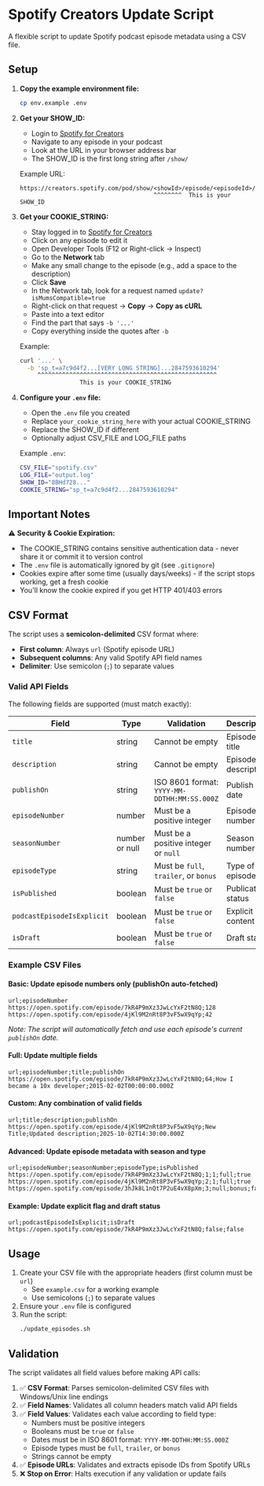 # Spotify Creators Update Script

A flexible script to update Spotify podcast episode metadata using a CSV file.

## Setup

1. **Copy the example environment file:**
   ```bash
   cp env.example .env
   ```

2. **Get your SHOW_ID:**
   - Login to [Spotify for Creators](https://creators.spotify.com)
   - Navigate to any episode in your podcast
   - Look at the URL in your browser address bar
   - The SHOW_ID is the first long string after `/show/`
   
   Example URL:
   ```
   https://creators.spotify.com/pod/show/<showId>/episode/<episodeId>/details
                                         ^^^^^^^^  This is your SHOW_ID
   ```

3. **Get your COOKIE_STRING:**
   - Stay logged in to [Spotify for Creators](https://creators.spotify.com)
   - Click on any episode to edit it
   - Open Developer Tools (F12 or Right-click → Inspect)
   - Go to the **Network** tab
   - Make any small change to the episode (e.g., add a space to the description)
   - Click **Save**
   - In the Network tab, look for a request named `update?isMumsCompatible=true`
   - Right-click on that request → **Copy** → **Copy as cURL**
   - Paste into a text editor
   - Find the part that says `-b '...'`
   - Copy everything inside the quotes after `-b`
   
   Example:
   ```bash
   curl '...' \
     -b 'sp_t=a7c9d4f2...[VERY LONG STRING]...2847593610294'
        ^^^^^^^^^^^^^^^^^^^^^^^^^^^^^^^^^^^^^^^^^^^^^^^^^^^
                    This is your COOKIE_STRING
   ```

4. **Configure your `.env` file:**
   - Open the `.env` file you created
   - Replace `your_cookie_string_here` with your actual COOKIE_STRING
   - Replace the SHOW_ID if different
   - Optionally adjust CSV_FILE and LOG_FILE paths
   
   Example `.env`:
   ```bash
   CSV_FILE="spotify.csv"
   LOG_FILE="output.log"
   SHOW_ID="8BHd728..."
   COOKIE_STRING="sp_t=a7c9d4f2...2847593610294"
   ```

## Important Notes

⚠️ **Security & Cookie Expiration:**
- The COOKIE_STRING contains sensitive authentication data - never share it or commit it to version control
- The `.env` file is automatically ignored by git (see `.gitignore`)
- Cookies expire after some time (usually days/weeks) - if the script stops working, get a fresh cookie
- You'll know the cookie expired if you get HTTP 401/403 errors

## CSV Format

The script uses a **semicolon-delimited** CSV format where:
- **First column**: Always `url` (Spotify episode URL)
- **Subsequent columns**: Any valid Spotify API field names
- **Delimiter**: Use semicolon (`;`) to separate values

### Valid API Fields

The following fields are supported (must match exactly):

| Field | Type | Validation | Description |
|-------|------|------------|-------------|
| `title` | string | Cannot be empty | Episode title |
| `description` | string | Cannot be empty | Episode description |
| `publishOn` | string | ISO 8601 format: `YYYY-MM-DDTHH:MM:SS.000Z` | Publish date |
| `episodeNumber` | number | Must be a positive integer | Episode number |
| `seasonNumber` | number or null | Must be a positive integer or `null` | Season number |
| `episodeType` | string | Must be `full`, `trailer`, or `bonus` | Type of episode |
| `isPublished` | boolean | Must be `true` or `false` | Publication status |
| `podcastEpisodeIsExplicit` | boolean | Must be `true` or `false` | Explicit content flag |
| `isDraft` | boolean | Must be `true` or `false` | Draft status |

### Example CSV Files

#### Basic: Update episode numbers only (publishOn auto-fetched)
```csv
url;episodeNumber
https://open.spotify.com/episode/7kR4P9mXz3JwLcYxF2tN8Q;128
https://open.spotify.com/episode/4jKl9M2nRt8P3vF5wX9qYp;42
```
*Note: The script will automatically fetch and use each episode's current `publishOn` date.*

#### Full: Update multiple fields
```csv
url;episodeNumber;title;publishOn
https://open.spotify.com/episode/7kR4P9mXz3JwLcYxF2tN8Q;64;How I became a 10x developer;2015-02-02T00:00:00.000Z
```

#### Custom: Any combination of valid fields
```csv
url;title;description;publishOn
https://open.spotify.com/episode/4jKl9M2nRt8P3vF5wX9qYp;New Title;Updated description;2025-10-02T14:30:00.000Z
```

#### Advanced: Update episode metadata with season and type
```csv
url;episodeNumber;seasonNumber;episodeType;isPublished
https://open.spotify.com/episode/7kR4P9mXz3JwLcYxF2tN8Q;1;1;full;true
https://open.spotify.com/episode/4jKl9M2nRt8P3vF5wX9qYp;2;1;full;true
https://open.spotify.com/episode/3hJk8L1nQt7P2uE4vX8pXm;3;null;bonus;false
```

#### Example: Update explicit flag and draft status
```csv
url;podcastEpisodeIsExplicit;isDraft
https://open.spotify.com/episode/7kR4P9mXz3JwLcYxF2tN8Q;false;false
```

## Usage

1. Create your CSV file with the appropriate headers (first column must be `url`)
   - See `example.csv` for a working example
   - Use semicolons (`;`) to separate values
2. Ensure your `.env` file is configured
3. Run the script:
   ```bash
   ./update_episodes.sh
   ```

## Validation

The script validates all field values before making API calls:

1. ✅ **CSV Format**: Parses semicolon-delimited CSV files with Windows/Unix line endings
2. ✅ **Field Names**: Validates all column headers match valid API fields
3. ✅ **Field Values**: Validates each value according to field type:
   - Numbers must be positive integers
   - Booleans must be `true` or `false`
   - Dates must be in ISO 8601 format: `YYYY-MM-DDTHH:MM:SS.000Z`
   - Episode types must be `full`, `trailer`, or `bonus`
   - Strings cannot be empty
4. ✅ **Episode URLs**: Validates and extracts episode IDs from Spotify URLs
5. ❌ **Stop on Error**: Halts execution if any validation or update fails
